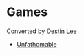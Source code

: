 # Games

Converted by [Destin Lee](https://destin.io 'Destin Lee Website')

- [Unfathomable](./unfathomable.md)
